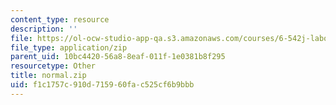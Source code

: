 ```yaml
---
content_type: resource
description: ''
file: https://ol-ocw-studio-app-qa.s3.amazonaws.com/courses/6-542j-laboratory-on-the-physiology-acoustics-and-perception-of-speech-fall-2005/f1c1757c910d715960fac525cf6b9bbb_normal.zip
file_type: application/zip
parent_uid: 10bc4420-56a8-8eaf-011f-1e0381b8f295
resourcetype: Other
title: normal.zip
uid: f1c1757c-910d-7159-60fa-c525cf6b9bbb
---
```

